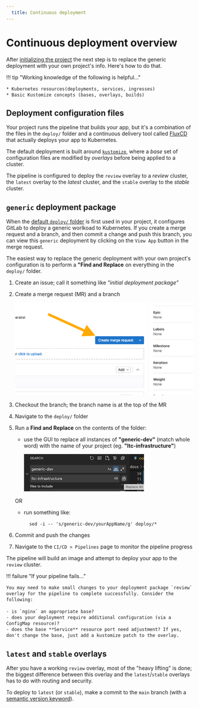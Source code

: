 ```yaml
---
  title: Continuous deployment
---
```

<!-- markdownlint-disable MD025 -->

# Continuous deployment overview

After [initializing the project](./getting-started.md) the next step is to replace the generic deployment with your own project's info. Here's how to do that.

!!! tip "Working knowledge of the following is helpful..."

    * Kubernetes resources(deployments, services, ingresses)
    * Basic Kustomize concepts (bases, overlays, builds)

## Deployment configuration files

Your project runs the pipeline that builds your app, but it's a combination of the files in the `deploy/` folder and a continuous delivery tool called [FluxCD](https://fluxcd.io/flux/) that actually deploys your app to Kubernetes.

The default deployment is built around [`kustomize`](https://kubectl.docs.kubernetes.io/), where a *base* set of configuration files are modified by *overlays* before being applied to a cluster.

The pipeline is configured to deploy the `review` overlay to a *review* cluster, the `latest` overlay to the *latest* cluster, and the `stable` overlay to the *stable* cluster.

## `generic` deployment package

When the [default `deploy/` folder](https://issues.ltc.bcit.ca/ltc-infrastructure/base-packages.git) is first used in your project, it configures GitLab to deploy a generic worlkoad to Kubernetes. If you create a merge request and a branch, and then commit a change and push this branch, you can view this `generic` deployment by clicking on the `View App` button in the merge request.

The easiest way to replace the generic deployment with your own project's configuration is to perform a **"Find and Replace** on everything in the `deploy/` folder.

1. Create an issue; call it something like *"initial deployment package"*
2. Create a merge request (MR) and a branch

    ![Create-MR-Branch](../assets/create-mr.png)

3. Checkout the branch; the branch name is at the top of the MR
4. Navigate to the `deploy/` folder
5. Run a **Find and Replace** on the contents of the folder:

    - use the GUI to replace all instances of **"generic-dev"** (match whole word) with the name of your project (eg. **"ltc-infrastructure"**)

        ![replace all](../assets/replace-all.png)

    OR

    - run something like:

            sed -i -- 's/generic-dev/yourAppName/g' deploy/*

6. Commit and push the changes
7. Navigate to the `CI/CD > Pipelines` page to monitor the pipeline progress

The pipeline will build an image and attempt to deploy your app to the `review` cluster.

!!! failure "If your pipeline fails..."

    You may need to make small changes to your deployment package `review` overlay for the pipeline to complete successfully. Consider the following:

    - is `nginx` an appropriate base?
    - does your deployment require additional configuration (via a ConfigMap resource)?
    - does the base **Service** resource port need adjustment? If yes, don't change the base, just add a kustomize patch to the overlay.

## `latest` and `stable` overlays

After you have a working `review` overlay, most of the "heavy lifting" is done; the biggest difference between this overlay and the `latest`/`stable` overlays has to do with routing and security.

To deploy to `latest` (or `stable`), make a commit to the `main` branch (with a [semantic version keyword](semantic-versioning.md)).
